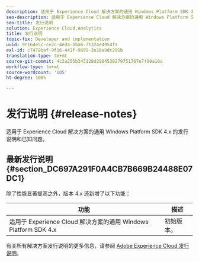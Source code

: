 ```yaml
---
description: 适用于 Experience Cloud 解决方案的通用 Windows Platform SDK 4.x 的发行说明和已知问题。
seo-description: 适用于 Experience Cloud 解决方案的通用 Windows Platform SDK 4.x 的发行说明和已知问题。
seo-title: 发行说明
solution: Experience Cloud,Analytics
title: 发行说明
topic-fix: Developer and implementation
uuid: 9c164e5c-ce2c-4eda-bba6-71324e4954fa
exl-id: c7478baf-9f16-441f-9899-3a16a9dc291b
translation-type: tm+mt
source-git-commit: 4c2a255b343128d2904530279751767e7f99a10a
workflow-type: tm+mt
source-wordcount: '105'
ht-degree: 100%

---
```


# 发行说明 {#release-notes}

适用于 Experience Cloud 解决方案的通用 Windows Platform SDK 4.x 的发行说明和已知问题。

## 最新发行说明 {#section_DC697A291F0A4CB7B669B24488E07DC1}

除了性能显著提高之外，版本 4.x 还新增了以下功能：

| 功能 | 描述 |
|--- |--- |
| 适用于 Experience Cloud 解决方案的通用 Windows Platform SDK 4.x | 初始版本。 |


有关所有解决方案发行说明的更多信息，请参阅 [Adobe Experience Cloud 发行说明](https://docs.adobe.com/content/help/zh-Hans/release-notes/experience-cloud/current.html)。
